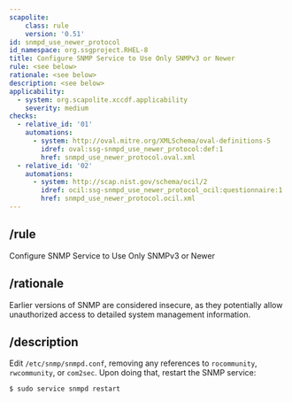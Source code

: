 ```yaml
---
scapolite:
    class: rule
    version: '0.51'
id: snmpd_use_newer_protocol
id_namespace: org.ssgproject.RHEL-8
title: Configure SNMP Service to Use Only SNMPv3 or Newer
rule: <see below>
rationale: <see below>
description: <see below>
applicability:
  - system: org.scapolite.xccdf.applicability
    severity: medium
checks:
  - relative_id: '01'
    automations:
      - system: http://oval.mitre.org/XMLSchema/oval-definitions-5
        idref: oval:ssg-snmpd_use_newer_protocol:def:1
        href: snmpd_use_newer_protocol.oval.xml
  - relative_id: '02'
    automations:
      - system: http://scap.nist.gov/schema/ocil/2
        idref: ocil:ssg-snmpd_use_newer_protocol_ocil:questionnaire:1
        href: snmpd_use_newer_protocol.ocil.xml
---
```



## /rule

Configure SNMP Service to Use Only SNMPv3 or Newer

## /rationale

Earlier
versions of SNMP are considered insecure, as they potentially allow
unauthorized access to detailed system management information.

## /description

Edit
`/etc/snmp/snmpd.conf`, removing any references to `rocommunity`,
`rwcommunity`, or `com2sec`. Upon doing that, restart the SNMP service:

``` 
$ sudo service snmpd restart
```

